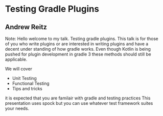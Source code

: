 # Testing Gradle Plugins

## Andrew Reitz

Note:
Hello welcome to my talk. Testing gradle plugins. This talk is for those of you
who write plugins or are interested in writing plugins and have a decent under
standing of how gradle works. Even though Kotlin is being pushed for plugin
development in gradle 3 these methods should still be applicable.

We will cover
- Unit Testing
- Functional Testing
- Tips and tricks

it is expected that you are familair with gradle and testing practices
This presentation uses spock but you can use whatever test framework
suites your needs.
